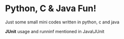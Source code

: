 # Python, C & Java Fun!

Just some small mini codes written in python, c and java

**JUnit** usage and runninf mentioned in Java\JUnit